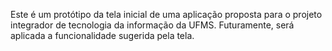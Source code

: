 Este é um protótipo da tela inicial de uma aplicação proposta para o projeto integrador de tecnologia da informação da UFMS. Futuramente, será aplicada a funcionalidade sugerida pela tela.
